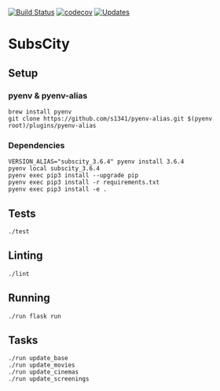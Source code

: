 [![Build Status](https://travis-ci.org/maxdanilov/subscity-python.svg?branch=master)](https://travis-ci.org/maxdanilov/subscity-python)
[![codecov](https://codecov.io/gh/maxdanilov/subscity-python/branch/master/graph/badge.svg)](https://codecov.io/gh/maxdanilov/subscity-python)
[![Updates](https://pyup.io/repos/github/maxdanilov/subscity-python/shield.svg)](https://pyup.io/repos/github/maxdanilov/subscity-python/)

# SubsCity

## Setup

### pyenv & pyenv-alias

```
brew install pyenv
git clone https://github.com/s1341/pyenv-alias.git $(pyenv root)/plugins/pyenv-alias
```

### Dependencies

```
VERSION_ALIAS="subscity_3.6.4" pyenv install 3.6.4
pyenv local subscity_3.6.4
pyenv exec pip3 install --upgrade pip
pyenv exec pip3 install -r requirements.txt
pyenv exec pip3 install -e .
```

## Tests

```
./test
```

## Linting

```
./lint
```

## Running

```
./run flask run
```

## Tasks
```
./run update_base
./run update_movies
./run update_cinemas
./run update_screenings
```
